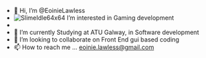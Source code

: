 - 👋 Hi, I’m @EoinieLawless
- ![SlimeIdle64x64](https://user-images.githubusercontent.com/98411506/215774773-d3561b97-9fd9-42d2-bf60-d1bd598b4ecf.gif) I’m interested in Gaming development
- 
- 🌱 I’m currently Studying at ATU Galway, in Software development
- 💞️ I’m looking to collaborate on Front End gui based coding 
- 📫 How to reach me ... eoinie.lawless@gmail.com


<!---
EoinieLawless/EoinieLawless is a ✨ special ✨ repository because its `README.md` (this file) appears on your GitHub profile.
You can click the Preview link to take a look at your changes.
--->
